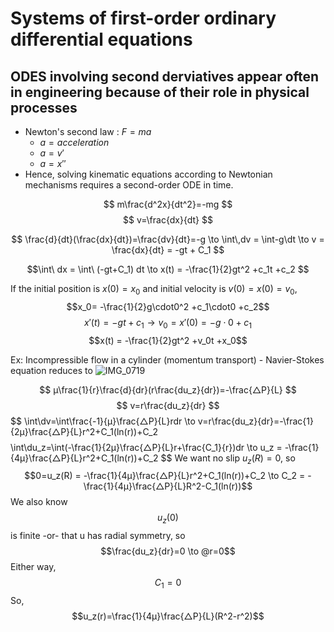 # Systems of first-order ordinary differential equations

## ODES involving second derviatives appear often in engineering because of their role in physical processes

- Newton's second law : $F=ma$
    - $a = acceleration$
    - $a = v'$
    - $a=x''$
- Hence, solving kinematic equations according to Newtonian mechanisms requires a second-order ODE in time. 

$$
m\frac{d^2x}{dt^2}=-mg
$$
$$ 
v=\frac{dx}{dt}
$$

$$
\frac{d}{dt}(\frac{dx}{dt})=\frac{dv}{dt}=-g \to \int\,dv = \int-g\dt  \to v = \frac{dx}{dt} = -gt + C_1
$$

$$\int\ dx = \int\ (-gt+C_1) dt \to x(t) = -\frac{1}{2}gt^2 +c_1t +c_2
$$

If the initial position is $x(0) = x_0$ and initial velocity is $v(0)=x(0)=v_0$,
    $$x_0= -\frac{1}{2}g\cdot0^2 +c_1\cdot0 +c_2$$
    $$x'(t) = -gt + c_1\to v_0 = x'(0) = -g\cdot0 +c_1$$
$$x(t) = -\frac{1}{2}gt^2 +v_0t +x_0$$


Ex: Incompressible flow in a cylinder (momentum transport)
    - Navier-Stokes equation reduces to
![IMG_0719](https://github.com/user-attachments/assets/930ddb5e-2a97-4cd4-879f-9327d1f38099)

$$
μ\frac{1}{r}\frac{d}{dr}(r\frac{du_z}{dr})=-\frac{△P}{L}
$$
$$
v=r\frac{du_z}{dr}
$$
$$
\int\dv=\int\\frac{-1}{μ}\frac{△P}{L}rdr \to v=r\frac\{du_z}{dr}=-\frac{1}{2μ}\frac{△P}{L}r^2+C_1(ln(r))+C_2
$$
$$
\int\du_z=\int\(-\frac{1}{2μ}\frac{△P}{L}r+\frac{C_1}{r})dr \to u_z = -\frac{1}{4μ}\frac{△P}{L}r^2+C_1(ln(r))+C_2
$$
We want no slip $u_z(R)= 0$, so $$0=u_z(R) = -\frac{1}{4μ}\frac{△P}{L}r^2+C_1(ln(r))+C_2 \to C_2 = -\frac{1}{4μ}\frac{△P}{L}R^2-C_1(ln(r))$$
We also know $$u_z(0)$$ is finite -or- that u has radial symmetry, so $$\frac{du_z}{dr}=0  \to @r=0$$
    Either way, $$C_1 = 0$$ So,
    $$u_z(r)=\frac{1}{4μ}\frac{△P}{L}(R^2-r^2)$$
